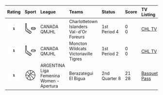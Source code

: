 | Rating                                                                                                                               | Sport                                                                                                                | League                                      | Teams                                       | Status        | Score    | TV Listing                                             |
|:-------------------------------------------------------------------------------------------------------------------------------------|:---------------------------------------------------------------------------------------------------------------------|:--------------------------------------------|:--------------------------------------------|:--------------|:---------|:-------------------------------------------------------|
| <img src="https://raw.githubusercontent.com/BlakeDuncan25/Donut-SVG-Ratings/bac4e4a278175106499642192132b1786a9aec38/1.svg" alt="1"> | <img src="https://raw.githubusercontent.com/BlakeDuncan25/Donut-SVG-Ratings/master/hockey.png" alt="Ice Hockey">     | CANADA<br>QMJHL                             | Charlottetown Islanders<br>Val-d'Or Foreurs | 1st Period 4  | 0<br>0   | <a href="https://watch.chl.ca/qmjhl_chl">CHL TV</a>    |
| <img src="https://raw.githubusercontent.com/BlakeDuncan25/Donut-SVG-Ratings/bac4e4a278175106499642192132b1786a9aec38/1.svg" alt="1"> | <img src="https://raw.githubusercontent.com/BlakeDuncan25/Donut-SVG-Ratings/master/hockey.png" alt="Ice Hockey">     | CANADA<br>QMJHL                             | Moncton Wildcats<br>Victoriaville Tigres    | 1st Period 2  | 0<br>0   | <a href="https://watch.chl.ca/qmjhl_chl">CHL TV</a>    |
| <img src="https://raw.githubusercontent.com/BlakeDuncan25/Donut-SVG-Ratings/bac4e4a278175106499642192132b1786a9aec38/1.svg" alt="1"> | <img src="https://raw.githubusercontent.com/BlakeDuncan25/Donut-SVG-Ratings/master/basketball.png" alt="Basketball"> | ARGENTINA<br>Liga Femenina Women - Apertura | Berazategui<br>El Bigua                     | 2nd Quarter 8 | 21<br>28 | <a href="https://www.basquetpass.tv/">Basquet Pass</a> |